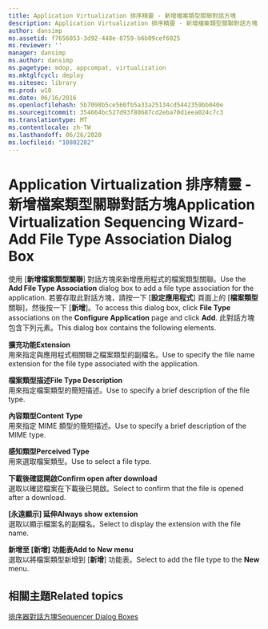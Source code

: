 ```yaml
---
title: Application Virtualization 排序精靈 - 新增檔案類型關聯對話方塊
description: Application Virtualization 排序精靈 - 新增檔案類型關聯對話方塊
author: dansimp
ms.assetid: f7656053-3d92-448e-8759-b6b09cef6025
ms.reviewer: ''
manager: dansimp
ms.author: dansimp
ms.pagetype: mdop, appcompat, virtualization
ms.mktglfcycl: deploy
ms.sitesec: library
ms.prod: w10
ms.date: 06/16/2016
ms.openlocfilehash: 5b7098b5ce560fb5a33a25134cd5442359bb040e
ms.sourcegitcommit: 354664bc527d93f80687cd2eba70d1eea024c7c3
ms.translationtype: MT
ms.contentlocale: zh-TW
ms.lasthandoff: 06/26/2020
ms.locfileid: "10802282"
---
```

# <span data-ttu-id="5d6f5-103">Application Virtualization 排序精靈 - 新增檔案類型關聯對話方塊</span><span class="sxs-lookup"><span data-stu-id="5d6f5-103">Application Virtualization Sequencing Wizard-Add File Type Association Dialog Box</span></span>


<span data-ttu-id="5d6f5-104">使用 [**新增檔案類型關聯**] 對話方塊來新增應用程式的檔案類型關聯。</span><span class="sxs-lookup"><span data-stu-id="5d6f5-104">Use the **Add File Type Association** dialog box to add a file type association for the application.</span></span> <span data-ttu-id="5d6f5-105">若要存取此對話方塊，請按一下 [**設定應用程式**] 頁面上的 [**檔案類型**關聯]，然後按一下 [**新增**]。</span><span class="sxs-lookup"><span data-stu-id="5d6f5-105">To access this dialog box, click **File Type** associations on the **Configure Application** page and click **Add**.</span></span> <span data-ttu-id="5d6f5-106">此對話方塊包含下列元素。</span><span class="sxs-lookup"><span data-stu-id="5d6f5-106">This dialog box contains the following elements.</span></span>

<a href="" id="extension"></a>**<span data-ttu-id="5d6f5-107">擴充功能</span><span class="sxs-lookup"><span data-stu-id="5d6f5-107">Extension</span></span>**  
<span data-ttu-id="5d6f5-108">用來指定與應用程式相關聯之檔案類型的副檔名。</span><span class="sxs-lookup"><span data-stu-id="5d6f5-108">Use to specify the file name extension for the file type associated with the application.</span></span>

<a href="" id="file-type-description"></a>**<span data-ttu-id="5d6f5-109">檔案類型描述</span><span class="sxs-lookup"><span data-stu-id="5d6f5-109">File Type Description</span></span>**  
<span data-ttu-id="5d6f5-110">用來指定檔案類型的簡短描述。</span><span class="sxs-lookup"><span data-stu-id="5d6f5-110">Use to specify a brief description of the file type.</span></span>

<a href="" id="content-type"></a>**<span data-ttu-id="5d6f5-111">內容類型</span><span class="sxs-lookup"><span data-stu-id="5d6f5-111">Content Type</span></span>**  
<span data-ttu-id="5d6f5-112">用來指定 MIME 類型的簡短描述。</span><span class="sxs-lookup"><span data-stu-id="5d6f5-112">Use to specify a brief description of the MIME type.</span></span>

<a href="" id="perceived-type"></a>**<span data-ttu-id="5d6f5-113">感知類型</span><span class="sxs-lookup"><span data-stu-id="5d6f5-113">Perceived Type</span></span>**  
<span data-ttu-id="5d6f5-114">用來選取檔案類型。</span><span class="sxs-lookup"><span data-stu-id="5d6f5-114">Use to select a file type.</span></span>

<a href="" id="confirm-open-after-download"></a>**<span data-ttu-id="5d6f5-115">下載後確認開啟</span><span class="sxs-lookup"><span data-stu-id="5d6f5-115">Confirm open after download</span></span>**  
<span data-ttu-id="5d6f5-116">選取以確認檔案在下載後已開啟。</span><span class="sxs-lookup"><span data-stu-id="5d6f5-116">Select to confirm that the file is opened after a download.</span></span>

<a href="" id="always-show-extension"></a>**<span data-ttu-id="5d6f5-117">[永遠顯示] 延伸</span><span class="sxs-lookup"><span data-stu-id="5d6f5-117">Always show extension</span></span>**  
<span data-ttu-id="5d6f5-118">選取以顯示檔案名的副檔名。</span><span class="sxs-lookup"><span data-stu-id="5d6f5-118">Select to display the extension with the file name.</span></span>

<a href="" id="add-to-new-menu"></a>**<span data-ttu-id="5d6f5-119">新增至 [新增] 功能表</span><span class="sxs-lookup"><span data-stu-id="5d6f5-119">Add to New menu</span></span>**  
<span data-ttu-id="5d6f5-120">選取以將檔案類型新增到 [**新增**] 功能表。</span><span class="sxs-lookup"><span data-stu-id="5d6f5-120">Select to add the file type to the **New** menu.</span></span>

## <span data-ttu-id="5d6f5-121">相關主題</span><span class="sxs-lookup"><span data-stu-id="5d6f5-121">Related topics</span></span>


[<span data-ttu-id="5d6f5-122">排序器對話方塊</span><span class="sxs-lookup"><span data-stu-id="5d6f5-122">Sequencer Dialog Boxes</span></span>](sequencer-dialog-boxes.md)

 

 






